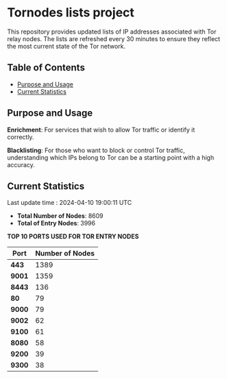 # Tornodes lists project

This repository provides updated lists of IP addresses associated with Tor relay nodes. The lists are refreshed every 30 minutes to ensure they reflect the most current state of the Tor network.

## Table of Contents

- [Purpose and Usage](#purpose-and-usage)
- [Current Statistics](#current-statistics)


## Purpose and Usage

**Enrichment**: For services that wish to allow Tor traffic or identify it correctly.

**Blacklisting**: For those who want to block or control Tor traffic, understanding which IPs belong to Tor can be a starting point with a high accuracy.

## Current Statistics

Last update time : 2024-04-10 19:00:11 UTC

- **Total Number of Nodes**: 8609
- **Total of Entry Nodes**: 3996

**TOP 10 PORTS USED FOR TOR ENTRY NODES**

| **Port** | **Number of Nodes** |
|------|-----------------|
| **443**   | 1389  |
| **9001**   | 1359  |
| **8443**   | 136  |
| **80**   | 79  |
| **9000**   | 79  |
| **9002**   | 62  |
| **9100**   | 61  |
| **8080**   | 58  |
| **9200**   | 39  |
| **9300**   | 38  |

